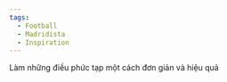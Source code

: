 ```yaml
---
tags:
  - Football
  - Madridista
  - Inspiration
---
```

Làm những điều phức tạp một cách đơn giản và hiệu quả
